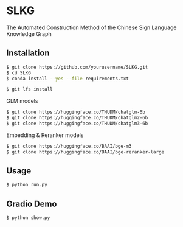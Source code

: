 # SLKG
The Automated Construction Method of the Chinese Sign Language Knowledge Graph
## Installation
```bash
$ git clone https://github.com/yourusername/SLKG.git
$ cd SLKG
$ conda install --yes --file requirements.txt
```

```bash
$ git lfs install
```
GLM models
```bash
$ git clone https://huggingface.co/THUDM/chatglm-6b
$ git clone https://huggingface.co/THUDM/chatglm2-6b
$ git clone https://huggingface.co/THUDM/chatglm3-6b
```
Embedding & Reranker models
```bash
$ git clone https://huggingface.co/BAAI/bge-m3
$ git clone https://huggingface.co/BAAI/bge-reranker-large
```
## Usage
```bash
$ python run.py
```
## Gradio Demo
```bash
$ python show.py
```